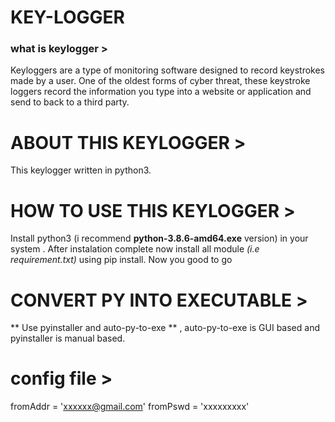 # KEY-LOGGER

### what is keylogger >
Keyloggers are a type of monitoring software designed to record keystrokes made by a user. One of the oldest forms of cyber threat, these keystroke loggers record the information you type into a website or application and send to back to a third party.
# ABOUT THIS KEYLOGGER >
This keylogger written in python3. 
# HOW TO USE THIS KEYLOGGER >
Install python3 (i recommend **python-3.8.6-amd64.exe** version) in your system . After instalation complete now install all module *(i.e requirement.txt)* using pip install.
Now you good to go
# CONVERT PY INTO EXECUTABLE >
** Use pyinstaller and auto-py-to-exe ** , auto-py-to-exe is  GUI based and pyinstaller is manual based.
# config file >
fromAddr = 'xxxxxx@gmail.com'
fromPswd = 'xxxxxxxxx'
